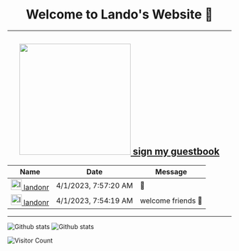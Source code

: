 
<div align="center">
<h1>Welcome to Lando's Website 👋</h1>
</div>
<hr>

<div align="center">
<h2>
<a href="https://github.com/landonr/landonr/issues/1#issuecomment-new">
<img width=250 src="https://user-images.githubusercontent.com/2607659/229271115-fb199174-3ff9-4d43-8ef7-f9ddfb508e13.gif"/>
sign my guestbook
</a>
</h2>


<!-- Guestbook -->
| Name | Date | Message |
|---|---|---|
| <a href="https://github.com/landonr"><img width="24" src="https://avatars.githubusercontent.com/u/2607659?s=24&u=4d0fb889793b32d174e176883c48ed6266755f91&v=4" alt="landonr" /> landonr</a> |4/1/2023, 7:57:20 AM|🎇|
| <a href="https://github.com/landonr"><img width="24" src="https://avatars.githubusercontent.com/u/2607659?s=24&u=4d0fb889793b32d174e176883c48ed6266755f91&v=4" alt="landonr" /> landonr</a> |4/1/2023, 7:54:19 AM|welcome friends 👫|
<!-- /Guestbook -->

</div>
<hr>

<picture>
  <source media="(prefers-color-scheme: dark)" srcset="https://github-readme-stats.vercel.app/api?username=landonr&count_private=true&show_icons=true&theme=dark">
  <source media="(prefers-color-scheme: light)" srcset="https://github-readme-stats.vercel.app/api?username=landonr&count_private=true&show_icons=true&theme=light">
  <img alt="Github stats">
</picture>

<picture>
  <source media="(prefers-color-scheme: dark)" srcset="https://github-readme-stats.vercel.app/api/pin?username=landonr&repo=homeThing&count_private=true&show_icons=true&theme=dark">
  <img alt="Github stats">
  <source media="(prefers-color-scheme: light)" srcset="https://github-readme-stats.vercel.app/api/pin?username=landonr&repo=homeThing&count_private=true&show_icons=true&theme=light">
</picture>

![Visitor Count](https://profile-counter.glitch.me/landonr/count.svg)

<!--
**landonr/landonr** is a ✨ _special_ ✨ repository because its `README.md` (this file) appears on your GitHub profile.

Here are some ideas to get you started:

- 🔭 I’m currently working on ...
- 🌱 I’m currently learning ...
- 👯 I’m looking to collaborate on ...
- 🤔 I’m looking for help with ...
- 💬 Ask me about ...
- 📫 How to reach me: ...
- 😄 Pronouns: ...
- ⚡ Fun fact: ...
-->
